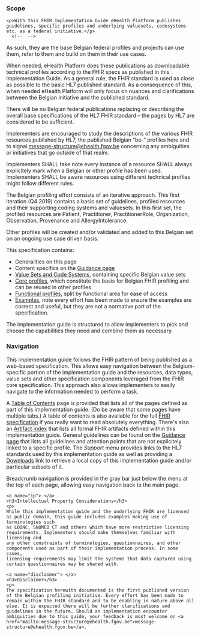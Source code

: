﻿<div xmlns="http://www.w3.org/1999/xhtml" xsi:schemaLocation="http://hl7.org/fhir ../../src-generated/schemas/fhir-single.xsd" xmlns:xsi="http://www.w3.org/2001/XMLSchema-instance">
  <a name="scope"> </a>
  <h3>Scope</h3>
	
	<p>With this FHIR Implementation Guide eHealth Platform publishes guidelines, specific profiles and underlying valuesets, codesystems etc. as a federal initiative.</p>
	  <!--  -->
<p>As such, they are the base Belgian federal profiles and projects can use them, refer to them and build on them in their use cases.</p>

  <!-- <blockquote class="stu-note">
  <a name="dstu"></a>
Contact <a href="mailto:message-structure@ehealth.fgov.be">message-structure@ehealth.fgov.be</a> for any questions concerning this IG.
The working groups of HL7 and the different interested parties are still defining the process, the requirements and the tooling. This is a placeholder or sandbox for content, and not any recommendation or preview, so there is no guarantee of completeness or correctness.
</blockquote> -->
<p>
When needed, eHealth Platform does these publications as downloadable technical profiles according to the FHIR specs as published in this Implementation Guide. 
As a general rule, the FHIR standard is used as close as possible to the basic HL7 published standard. 
As a consequence of this, when needed eHealth Platform will only focus on nuances and clarifications 
between the Belgian initiative and the published standard.</p>

  <p>There will be no Belgian federal publications replacing or describing the overall
base specifications of the HL7 FHIR standard – the pages by HL7 are considered to be sufficient.</p>


<p>Implementers are encouraged to study the descriptions of the various
FHIR resources published by HL7, the published Belgian “be-“ profiles here and to
signal <a href="mailto:message-structure@ehealth.fgov.be">message-structure@ehealth.fgov.be</a>
concerning any ambiguities or initiatives that go outside of that realm. </p>

<p>Implementers SHALL take note every instance of a resource SHALL always
explicitely mark when a Belgian or other profile has been used. Implementers SHALL
be aware resources using different technical profiles might follow different
rules.</p>


<p>The Belgian profiling effort consists of an iterative approach. This
first iteration (Q4 2019) contains a basic set of guidelines, profiled resources and their supporting coding systems and valuesets.
In this first set, the profiled resources are Patient, Practitioner, PractitionerRole, Organization, Observation, Provenance and AllergyIntolerance.</p>

<p>Other profiles will be created and/or validated and added to this Belgian
set on an ongoing use case driven basis. </p>
	


This specification contains: 
	<ul>
      <!-- <li>Logical Models (in a future iteration), which describe describing several data sets and elements used in Belgian systems</li> -->
<li>Generalities on this page</li> 
<li>Content specifics on the <a href="guidance.html">Guidance page</a></li>   
    <li><a name="32f6716a-f990-46ab-a440-0641cccb407c">​</a><a href="artifacts.html#3">Value Sets and Code Systems</a>, containing specific Belgian value sets</li>
    <li><a name="340a39cd-2388-49e9-aa20-12f339ecee0c">​</a><a href="artifacts.html#1">Core profiles</a>, which constitute the basis for Belgian FHIR profiling and can be reused in other profiles </li>
    <li><a name="ed95d80a-544d-4739-b15e-37f0bc9cb1c0">​</a><a href="artifacts.html#2">Functional profiles</a>, split by functional area for ease of access</li>
	<li><a name="108b3023-c4e9-4652-923e-8fbc448ba6e3">​</a><a href="artifacts.html#5">Examples</a>, note every effort has been made to ensure the examples are correct and useful, but they are not a normative part of the specification.</li>
	</ul>
	  <!-- <ul>
    <li><a href="http://fhir.ivlab.ilabt.imec.be/be-fhir/artifacts.html#communication">Care coordination and Communication</a>, </li>
    <li><a href="http://fhir.ivlab.ilabt.imec.be/be-fhir/artifacts.html#communication">Patient conditions</a></li>
	</ul>
    <li>Required <a href="http://fhir.ivlab.ilabt.imec.be/be-fhir/artifacts.html#logical-models">Capability Statements</a> for systems to implement</li>
	</ul> -->
	<p>
    The implementation guide is structured to allow implementers to pick and choose the capabilities they need and combine them as necessary.
	</p>
	<a name="toc"> </a>
	<h3>Navigation</h3>
	<p>
    This implementation guide follows the FHIR pattern of being published as a web-based specification.  This
    allows easy navigation between the Belgium-specific portion of the implementation guide and the resources,
    data types, value sets and other specification components leveraged from the FHIR core specification.  This
    approach also allows implementers to easily navigate to the information needed to perform a task.
  </p>
	<p>
    A <a href="toc.html">Table of Contents</a> page is provided that lists all of the pages defined as part of this implementation guide.  (Do be aware 
    that some pages have multiple tabs.)  A table of contents is also available for the full <a href="http://hl7.org/fhir/R4/toc.html">FHIR specification</a> 
    if you really want to read absolutely everything.  There's also an <a href="artifacts.html">Artifact index</a> that lists all formal FHIR artifacts 
    defined within this implementation guide. General guidelines can be found on the <a href="guidance.html">Guidance page</a> that lists all guidelines and attention points that are not explicitely linked to a specific profile. The <i>Support</i> menu provides links to the HL7 standards used by this implementation guide as well as
    providing a <a href="downloads.html">Downloads</a> link to retrieve a local copy of this implementation guide and/or particular subsets of it.
  </p>
	<p>
    Breadcrumb navigation is provided in the gray bar just below the menu at the top of each page, allowing
    easy navigation back to the main page.
  </p>

  



	<a name="ip"> </a>
	<h3>Intellectual Property Considerations</h3>
	<p>
    While this implementation guide and the underlying FHIR are licensed as public domain, this guide includes examples making use of terminologies such 
    as LOINC, SNOMED CT and others which have more restrictive licensing requirements. Implementers should make themselves familiar with licensing and 
    any other constraints of terminologies, questionnaires, and other components used as part of their implementation process. In some cases, 
    licensing requirements may limit the systems that data captured using certain questionnaires may be shared with.
  </p>

	<a name="disclaimer"> </a>
	<h3>Disclaimer</h3>
	<p>
    The specification herewith documented is the first published version of the Belgian profiling initiative. Every effort has been made to remain within the FHIR standard and to be enabling in nature above all else. It is expected there will be further clarifications and guidelines in the future. Should an implementation encounter ambiguities due to this guide, your feedback is most welcome on <a href="mailto:message-structure@ehealth.fgov.be">message-structure@ehealth.fgov.be</a>. 
  </p>
  
</div>